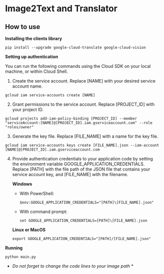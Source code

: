 # Image2Text and Translator
## How to use

**Installing the clients library**
```
pip install --upgrade google-cloud-translate google-cloud-vision
```

**Setting up authentication**

You can run the following commands using the Cloud SDK on your local machine, or within Cloud Shell.
1. Create the service account. Replace [NAME] with your desired service account name.
```
gcloud iam service-accounts create [NAME]
```
2. Grant permissions to the service account. Replace [PROJECT_ID] with your project ID.
```
gcloud projects add-iam-policy-binding [PROJECT_ID] --member "serviceAccount:[NAME]@[PROJECT_ID].iam.gserviceaccount.com" --role "roles/owner"
```
3. Generate the key file. Replace [FILE_NAME] with a name for the key file.
```
gcloud iam service-accounts keys create [FILE_NAME].json --iam-account [NAME]@[PROJECT_ID].iam.gserviceaccount.com
```
4. Provide authentication credentials to your application code by setting the environment variable GOOGLE_APPLICATION_CREDENTIALS. Replace [PATH] with the file path of the JSON file that contains your service account key, and [FILE_NAME] with the filename.

   **Windows**
   - With PowerShell:
     ```
     $env:GOOGLE_APPLICATION_CREDENTIALS="[PATH]\[FILE_NAME].json"
     ```
   - With command prompt:
     ```
     set GOOGLE_APPLICATION_CREDENTIALS=[PATH]\[FILE_NAME].json
     ```
   
   **Linux or MacOS**
     ```
     export GOOGLE_APPLICATION_CREDENTIALS="[PATH]/[FILE_NAME].json"
     ```   

**Running**

`python main.py`

* *Do not forget to change the code lines to your image path* *
